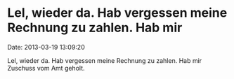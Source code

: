 Lel, wieder da. Hab vergessen meine Rechnung zu zahlen. Hab mir
===============================================================

Date: 2013-03-19 13:09:20

Lel, wieder da. Hab vergessen meine Rechnung zu zahlen. Hab mir Zuschuss
vom Amt geholt.
